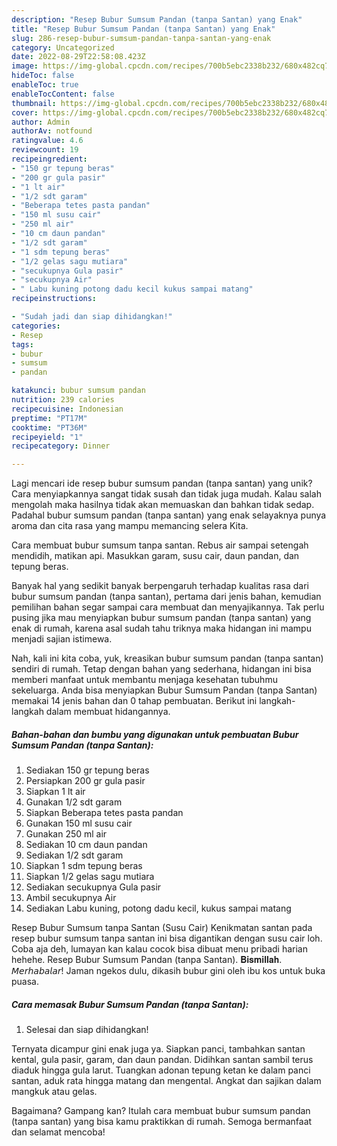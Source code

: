 ```yaml
---
description: "Resep Bubur Sumsum Pandan (tanpa Santan) yang Enak"
title: "Resep Bubur Sumsum Pandan (tanpa Santan) yang Enak"
slug: 286-resep-bubur-sumsum-pandan-tanpa-santan-yang-enak
category: Uncategorized
date: 2022-08-29T22:58:08.423Z
image: https://img-global.cpcdn.com/recipes/700b5ebc2338b232/680x482cq70/bubur-sumsum-pandan-tanpa-santan-foto-resep-utama.jpg
hideToc: false
enableToc: true
enableTocContent: false
thumbnail: https://img-global.cpcdn.com/recipes/700b5ebc2338b232/680x482cq70/bubur-sumsum-pandan-tanpa-santan-foto-resep-utama.jpg
cover: https://img-global.cpcdn.com/recipes/700b5ebc2338b232/680x482cq70/bubur-sumsum-pandan-tanpa-santan-foto-resep-utama.jpg
author: Admin
authorAv: notfound
ratingvalue: 4.6
reviewcount: 19
recipeingredient:
- "150 gr tepung beras"
- "200 gr gula pasir"
- "1 lt air"
- "1/2 sdt garam"
- "Beberapa tetes pasta pandan"
- "150 ml susu cair"
- "250 ml air"
- "10 cm daun pandan"
- "1/2 sdt garam"
- "1 sdm tepung beras"
- "1/2 gelas sagu mutiara"
- "secukupnya Gula pasir"
- "secukupnya Air"
- " Labu kuning potong dadu kecil kukus sampai matang"
recipeinstructions:

- "Sudah jadi dan siap dihidangkan!"
categories:
- Resep
tags:
- bubur
- sumsum
- pandan

katakunci: bubur sumsum pandan 
nutrition: 239 calories
recipecuisine: Indonesian
preptime: "PT17M"
cooktime: "PT36M"
recipeyield: "1"
recipecategory: Dinner

---
```





Lagi mencari ide resep bubur sumsum pandan (tanpa santan) yang unik? Cara menyiapkannya sangat tidak susah dan tidak juga mudah. Kalau salah mengolah maka hasilnya tidak akan memuaskan dan bahkan tidak sedap. Padahal bubur sumsum pandan (tanpa santan) yang enak selayaknya punya aroma dan cita rasa yang mampu memancing selera Kita.





Cara membuat bubur sumsum tanpa santan. Rebus air sampai setengah mendidih, matikan api. Masukkan garam, susu cair, daun pandan, dan tepung beras.

Banyak hal yang sedikit banyak berpengaruh terhadap kualitas rasa dari bubur sumsum pandan (tanpa santan), pertama dari jenis bahan, kemudian pemilihan bahan segar sampai cara membuat dan menyajikannya. Tak perlu pusing jika mau menyiapkan bubur sumsum pandan (tanpa santan) yang enak di rumah, karena asal sudah tahu triknya maka hidangan ini mampu menjadi sajian istimewa.






Nah, kali ini kita coba, yuk, kreasikan bubur sumsum pandan (tanpa santan) sendiri di rumah. Tetap dengan bahan yang sederhana, hidangan ini bisa memberi manfaat untuk membantu menjaga kesehatan tubuhmu sekeluarga. Anda bisa menyiapkan Bubur Sumsum Pandan (tanpa Santan) memakai 14 jenis bahan dan 0 tahap pembuatan. Berikut ini langkah-langkah dalam membuat hidangannya.

<!--inarticleads1-->

##### Bahan-bahan dan bumbu yang digunakan untuk pembuatan Bubur Sumsum Pandan (tanpa Santan):

1. Sediakan 150 gr tepung beras
1. Persiapkan 200 gr gula pasir
1. Siapkan 1 lt air
1. Gunakan 1/2 sdt garam
1. Siapkan Beberapa tetes pasta pandan
1. Gunakan 150 ml susu cair
1. Gunakan 250 ml air
1. Sediakan 10 cm daun pandan
1. Sediakan 1/2 sdt garam
1. Siapkan 1 sdm tepung beras
1. Siapkan 1/2 gelas sagu mutiara
1. Sediakan secukupnya Gula pasir
1. Ambil secukupnya Air
1. Sediakan  Labu kuning, potong dadu kecil, kukus sampai matang


Resep Bubur Sumsum tanpa Santan (Susu Cair) Kenikmatan santan pada resep bubur sumsum tanpa santan ini bisa digantikan dengan susu cair loh. Coba aja deh, lumayan kan kalau cocok bisa dibuat menu pribadi harian hehehe. Resep Bubur Sumsum Pandan (tanpa Santan). 𝐁𝐢𝐬𝐦𝐢𝐥𝐥𝐚𝐡. 𝘔𝘦𝘳𝘩𝘢𝘣𝘢𝘭𝘢𝘳! Jaman ngekos dulu, dikasih bubur gini oleh ibu kos untuk buka puasa. 

<!--inarticleads2-->

##### Cara memasak Bubur Sumsum Pandan (tanpa Santan):


1. Selesai dan siap dihidangkan!

Ternyata dicampur gini enak juga ya. Siapkan panci, tambahkan santan kental, gula pasir, garam, dan daun pandan. Didihkan santan sambil terus diaduk hingga gula larut. Tuangkan adonan tepung ketan ke dalam panci santan, aduk rata hingga matang dan mengental. Angkat dan sajikan dalam mangkuk atau gelas. 

Bagaimana? Gampang kan? Itulah cara membuat bubur sumsum pandan (tanpa santan) yang bisa kamu praktikkan di rumah. Semoga bermanfaat dan selamat mencoba!

